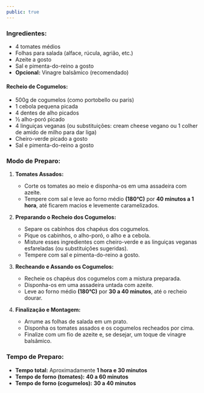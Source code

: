 ```yaml
---
public: true
---
```


### Ingredientes:

- 4 tomates médios
- Folhas para salada (alface, rúcula, agrião, etc.)
- Azeite a gosto
- Sal e pimenta-do-reino a gosto
- **Opcional:** Vinagre balsâmico (recomendado)

#### **Recheio de Cogumelos:**

- 500g de cogumelos (como portobello ou paris)
- 1 cebola pequena picada
- 4 dentes de alho picados
- ½ alho-poró picado
- 4 linguiças veganas (ou substituições: cream cheese vegano ou 1 colher de amido de milho para dar liga)
- Cheiro-verde picado a gosto
- Sal e pimenta-do-reino a gosto

### Modo de Preparo:

1. **Tomates Assados:**

   - Corte os tomates ao meio e disponha-os em uma assadeira com azeite.
   - Tempere com sal e leve ao forno médio **(180°C)** por **40 minutos a 1 hora**, até ficarem macios e levemente caramelizados.

2. **Preparando o Recheio dos Cogumelos:**

   - Separe os cabinhos dos chapéus dos cogumelos.
   - Pique os cabinhos, o alho-poró, o alho e a cebola.
   - Misture esses ingredientes com cheiro-verde e as linguiças veganas esfareladas (ou substituições sugeridas).
   - Tempere com sal e pimenta-do-reino a gosto.

3. **Recheando e Assando os Cogumelos:**

   - Recheie os chapéus dos cogumelos com a mistura preparada.
   - Disponha-os em uma assadeira untada com azeite.
   - Leve ao forno médio **(180°C)** por **30 a 40 minutos**, até o recheio dourar.

4. **Finalização e Montagem:**

   - Arrume as folhas de salada em um prato.
   - Disponha os tomates assados e os cogumelos recheados por cima.
   - Finalize com um fio de azeite e, se desejar, um toque de vinagre balsâmico.

### Tempo de Preparo:

- **Tempo total:** Aproximadamente **1 hora e 30 minutos**
- **Tempo de forno (tomates):** **40 a 60 minutos**
- **Tempo de forno (cogumelos):** **30 a 40 minutos**
